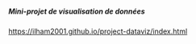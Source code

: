 ##### Mini-projet de visualisation de données

https://ilham2001.github.io/project-dataviz/index.html

